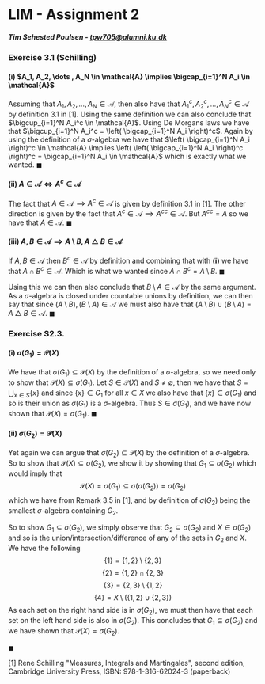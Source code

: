 # LIM - Assignment 2
##### Tim Sehested Poulsen - tpw705@alumni.ku.dk

### Exercise 3.1 (Schilling)
#### (i) $A_1, A_2, \dots , A_N \in \mathcal{A} \implies \bigcap_{i=1}^N A_i \in \mathcal{A}$
Assuming that 
$A_1, A_2, \dots , A_N \in \mathcal{A}$, then also have that $A_1^c, A_2^c, \dots , A_N^c \in \mathcal{A}$ by definition 3.1 in [1].
Using the same definition we can also conclude that $\bigcup_{i=1}^N A_i^c \in \mathcal{A}$. Using De Morgans laws we have that $\bigcup_{i=1}^N A_i^c = \left( \bigcap_{i=1}^N A_i \right)^c$.
Again by using the definition of a $\sigma$-algebra we have that $\left( \bigcap_{i=1}^N A_i \right)^c \in \mathcal{A} \implies \left( \left( \bigcap_{i=1}^N A_i \right)^c \right)^c = \bigcap_{i=1}^N A_i \in \mathcal{A}$ which is exactly what we wanted.
$\blacksquare$

#### (ii) $A \in \mathcal{A}  \iff A^c \in \mathcal{A}$
The fact that $A \in \mathcal{A}  \implies A^c \in \mathcal{A}$ is given by definition 3.1 in [1]. The other direction is given by the fact that $A^c \in \mathcal{A}  \implies A^{cc} \in \mathcal{A}$. But $A^{cc} = A$ so we have that $A \in \mathcal{A}$.
$\blacksquare$

#### (iii) $A,B \in \mathcal{A}  \implies A \setminus B, A \bigtriangleup B \in \mathcal{A}$
If $A,B \in \mathcal{A}$ then $B^c \in \mathcal{A}$ by definition and combining that with **(i)** we have that $A \cap B^c \in \mathcal{A}$.
Which is what we wanted since $A \cap B^c = A \setminus B$.
$\blacksquare$

Using this we can then also conclude that $B \setminus A \in \mathcal{A}$ by the same argument.
As a $\sigma$-algebra is closed under countable unions by definition, we can then say that since $(A \setminus B), (B \setminus A) \in \mathcal{A}$ we must also have that $(A \setminus B) \cup (B \setminus A) = A \bigtriangleup B \in \mathcal{A}$.
$\blacksquare$


### Exercise S2.3.
#### (i) $\sigma(G_1) = \mathcal{P}(X)$
We have that $\sigma(G_1) \subseteq \mathcal{P}(X)$ by the definition of a $\sigma$-algebra, so we need only to show that $\mathcal{P}(X) \subseteq \sigma(G_1)$.
Let $S \in \mathcal{P}(X)$ and $S \ne \emptyset$, then we have that $S = \bigcup_{x \in S} \{x\}$ and since $\{x\} \in G_1$ for all $x \in X$ we also have that $\{x \} \in \sigma(G_1)$ and so is their union as $\sigma(G_1)$ is a $\sigma$-algebra. Thus $S \in \sigma(G_1)$, and we have now shown that $\mathcal{P}(X) = \sigma(G_1)$.
$\blacksquare$

#### (ii) $\sigma(G_2) = \mathcal{P}(X)$
Yet again we can argue that $\sigma(G_2) \subseteq \mathcal{P}(X)$ by the definition of a $\sigma$-algebra. So to show that $\mathcal{P}(X) \subseteq \sigma(G_2)$, we show it by showing that $G_1 \subseteq \sigma(G_2)$ which would imply that 
$$\mathcal{P}(X) = \sigma(G_1)\subseteq \sigma(\sigma(G_2)) = \sigma(G_2)$$
which we have from Remark 3.5 in [1], and by definition of $\sigma(G_2)$ being the smallest $\sigma$-algebra containing $G_2$.

So to show $G_1 \subseteq \sigma(G_2)$, we simply observe that $G_2 \subseteq \sigma(G_2)$ and $X \in \sigma(G_2)$ and so is the union/intersection/difference of any of the sets in $G_2$ and $X$. 
We have the following
$$\{ 1\}  =  \{1,2\} \setminus \{2,3\}$$
$$\{ 2\}  =  \{1,2\} \cap \{2,3\}$$
$$\{ 3\}  =  \{2,3\} \setminus \{1,2\}$$
$$\{ 4\}  =  X \setminus \left(\{1,2\} \cup \{2,3\}\right)$$
As each set on the right hand side is in $\sigma(G_2)$, we must then have that each set on the left hand side is also in $\sigma(G_2)$. This concludes that $G_1 \subseteq \sigma(G_2)$ and we have shown that $\mathcal{P}(X) = \sigma(G_2)$.

$\blacksquare$



[1] Rene Schilling "Measures, Integrals and Martingales", second edition, Cambridge University Press, ISBN: 978-1-316-62024-3 (paperback)

